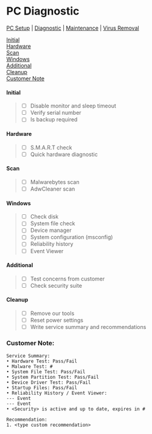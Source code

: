 # PC Diagnostic

[PC Setup](https://github.com/justinchapdelaine/IT-Resources/blob/master/Documentation/Checklist/PC-Setup.md#pc-setup) | 
[Diagnostic](https://github.com/justinchapdelaine/IT-Resources/blob/master/Documentation/Checklist/PC-Diagnostic.md#pc-diagnostic) | 
[Maintenance](https://github.com/justinchapdelaine/IT-Resources/blob/master/Documentation/Checklist/PC-Maintenance.md#maintenance) | 
[Virus Removal](https://github.com/justinchapdelaine/IT-Resources/blob/master/Documentation/Checklist/PC-Virus-Removal.md#virus-removal) 

[Initial](#initial) <br>
[Hardware](#hardware) <br>
[Scan](#scan) <br>
[Windows](#windows) <br>
[Additional](#additional) <br>
[Cleanup](#cleanup)<br>
[Customer Note](#customer-note) <br>

#### Initial
> - [ ] Disable monitor and sleep timeout
> - [ ] Verify serial number 
> - [ ] Is backup required

#### Hardware
> - [ ] S.M.A.R.T check
> - [ ] Quick hardware diagnostic

#### Scan
> - [ ] Malwarebytes scan
> - [ ] AdwCleaner scan

#### Windows
> - [ ] Check disk
> - [ ] System file check
> - [ ] Device manager
> - [ ] System configuration (msconfig)
> - [ ] Reliability history
> - [ ] Event Viewer

#### Additional
> - [ ] Test concerns from customer
> - [ ] Check security suite

#### Cleanup
> - [ ] Remove our tools
> - [ ] Reset power settings
> - [ ] Write service summary and recommendations

### Customer Note:
```
Service Summary:
• Hardware Test: Pass/Fail
• Malware Test: #
• System File Test: Pass/Fail
• System Partition Test: Pass/Fail
• Device Driver Test: Pass/Fail
• Startup Files: Pass/Fail
• Reliability History / Event Viewer: 
--- Event
--- Event
• <Security> is active and up to date, expires in #

Recommendation:
1. <type custom recommendation>
```
